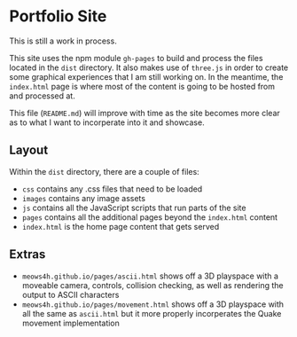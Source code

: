 # Portfolio Site
This is still a work in process.

This site uses the npm module `gh-pages` to build and process the files located in the `dist` directory. It also makes use of `three.js` in order to create some graphical experiences that I am still working on. In the meantime, the `index.html` page is where most of the content is going to be hosted from and processed at.

This file (`README.md`) will improve with time as the site becomes more clear as to what I want to incorperate into it and showcase.

## Layout
Within the `dist` directory, there are a couple of files:
- `css` contains any .css files that need to be loaded
- `images` contains any image assets
- `js` contains all the JavaScript scripts that run parts of the site
- `pages` contains all the additional pages beyond the `index.html` content
- `index.html` is the home page content that gets served

## Extras
- `meows4h.github.io/pages/ascii.html` shows off a 3D playspace with a moveable camera, controls, collision checking, as well as rendering the output to ASCII characters
- `meows4h.github.io/pages/movement.html` shows off a 3D playspace with all the same as `ascii.html` but it more properly incorperates the Quake movement implementation
